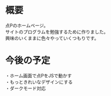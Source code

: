 # 概要
点Pのホームページ。  
サイトのプログラムを勉強するために作りました。  
興味のいくままに色々やっていくつもりです。
# 今後の予定
・ホーム画面で点PをJSで動かす  
・もっときれいなデザインにする  
・ダークモード対応
